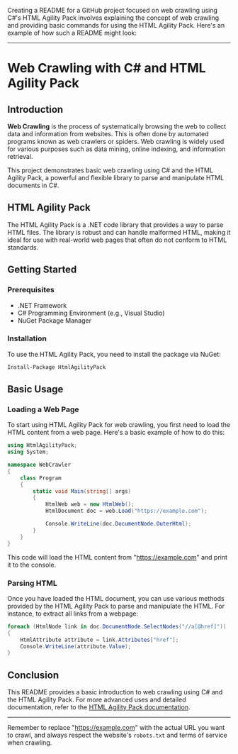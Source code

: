 Creating a README for a GitHub project focused on web crawling using C#'s HTML Agility Pack involves explaining the concept of web crawling and providing basic commands for using the HTML Agility Pack. Here's an example of how such a README might look:

---

# Web Crawling with C# and HTML Agility Pack

## Introduction

**Web Crawling** is the process of systematically browsing the web to collect data and information from websites. This is often done by automated programs known as web crawlers or spiders. Web crawling is widely used for various purposes such as data mining, online indexing, and information retrieval.

This project demonstrates basic web crawling using C# and the HTML Agility Pack, a powerful and flexible library to parse and manipulate HTML documents in C#.

## HTML Agility Pack

The HTML Agility Pack is a .NET code library that provides a way to parse HTML files. The library is robust and can handle malformed HTML, making it ideal for use with real-world web pages that often do not conform to HTML standards.

## Getting Started

### Prerequisites

- .NET Framework
- C# Programming Environment (e.g., Visual Studio)
- NuGet Package Manager

### Installation

To use the HTML Agility Pack, you need to install the package via NuGet:

```bash
Install-Package HtmlAgilityPack
```

## Basic Usage

### Loading a Web Page

To start using HTML Agility Pack for web crawling, you first need to load the HTML content from a web page. Here's a basic example of how to do this:

```csharp
using HtmlAgilityPack;
using System;

namespace WebCrawler
{
    class Program
    {
        static void Main(string[] args)
        {
            HtmlWeb web = new HtmlWeb();
            HtmlDocument doc = web.Load("https://example.com");

            Console.WriteLine(doc.DocumentNode.OuterHtml);
        }
    }
}
```

This code will load the HTML content from "https://example.com" and print it to the console.

### Parsing HTML

Once you have loaded the HTML document, you can use various methods provided by the HTML Agility Pack to parse and manipulate the HTML. For instance, to extract all links from a webpage:

```csharp
foreach (HtmlNode link in doc.DocumentNode.SelectNodes("//a[@href]"))
{
    HtmlAttribute attribute = link.Attributes["href"];
    Console.WriteLine(attribute.Value);
}
```

## Conclusion

This README provides a basic introduction to web crawling using C# and the HTML Agility Pack. For more advanced uses and detailed documentation, refer to the [HTML Agility Pack documentation](https://html-agility-pack.net/).

---

Remember to replace "https://example.com" with the actual URL you want to crawl, and always respect the website's `robots.txt` and terms of service when crawling.
